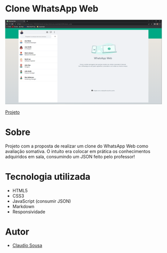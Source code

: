 # Clone WhatsApp Web

![](./recursos/img/tela-whatts.png)

[Projeto](https://github.com/ClaudioSousa44/whatsApp-senai-1-2023.git)

# Sobre

Projeto com a proposta de realizar um clone do WhatsApp Web como avaliação somativa.
O intuito era colocar em prática os conhecimentos adquiridos em sala, consumindo um JSON feito pelo professor!

# Tecnologia utilizada

- HTML5
- CSS3
- JavaScript (consumir JSON)
- Markdown
- Responsividade

# Autor

- [Claudio Sousa](https://github.com/ClaudioSousa44)